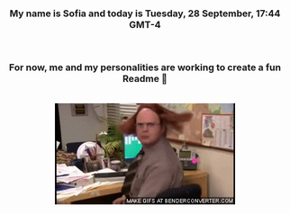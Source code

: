 


<div align="center">
<h3 >My name is Sofia and today is Tuesday, 28 September, 17:44 GMT-4</h3><br>
<h3 >For now, me and my personalities are working to create a fun Readme 👋
</h3><br>
<img src='img/dwight.gif' alt='working...'/>
</div>
